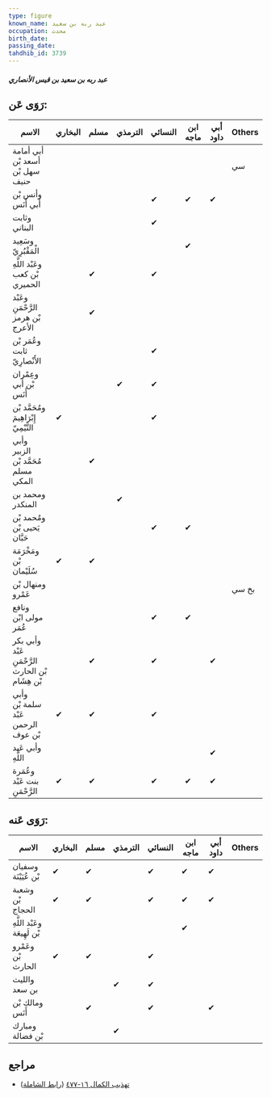 ```yaml
---
type: figure
known_name: عبد ربه بن سعيد
occupation: محدث
birth_date:
passing_date:
tahdhib_id: 3739
---
```

##### عبد ربه بن سعيد بن قيس الأنصاري

## رَوَى عَن:
| الاسم                                            | البخاري | مسلم | الترمذي | النسائي | ابن ماجه | أبي داود | Others |
| ------------------------------------------------ | ------- | ---- | ------- | ------- | -------- | -------- | ------ |
| أبي أمامة أسعد بْن سهل بْن حنيف                  |         |      |         |         |          |          | سي     |
| وأنس بْن أَبي أَنَس                              |         |      |         | ✔       | ✔        | ✔        |        |
| وثابت البناني                                    |         |      |         | ✔       |          |          |        |
| وسَعِيد الْمَقْبُرِيّ                            |         |      |         |         | ✔        |          |        |
| وعَبْد اللَّهِ بْن كعب الحميري                   |         | ✔    |         | ✔       |          |          |        |
| وعَبْد الرَّحْمَنِ بْن هرمز الأعرج               |         | ✔    |         |         |          |          |        |
| وعُمَر بْن ثابت الأَنْصارِيّ                     |         |      |         | ✔       |          |          |        |
| وعِمْران بْن أَبي أَنَس                          |         |      | ✔       | ✔       |          |          |        |
| ومُحَمَّد بْن إِبْرَاهِيمَ التَّيْمِيّ           | ✔       |      |         | ✔       |          |          |        |
| وأبي الزبير مُحَمَّد بْن مسلم المكي              |         | ✔    |         |         |          |          |        |
| ومحمد بن المنكدر                                 |         |      | ✔       |         |          |          |        |
| ومُحمد بْن يَحيى بْن حَبَّان                     |         |      |         | ✔       | ✔        |          |        |
| ومَخْرَمَة بْن سُلَيْمان                         | ✔       | ✔    |         |         |          |          |        |
| ومنهال بْن عَمْرو                                |         |      |         |         |          |          | بخ سي  |
| ونافع مولى ابْن عُمَر                            |         |      |         | ✔       | ✔        |          |        |
| وأبي بكر عَبْد الرَّحْمَنِ بْن الحارث بْن هِشَام |         | ✔    |         | ✔       |          | ✔        |        |
| وأبي سلمة بْن عَبْد الرحمن بْن عوف               | ✔       | ✔    |         | ✔       |          |          |        |
| وأبي عَبد اللَّهِ                                |         |      |         |         |          | ✔        |        |
| وعُمَرة بنت عَبْد الرَّحْمَنِ                    | ✔       | ✔    |         | ✔       | ✔        | ✔        |        |
## رَوَى عَنه:
| الاسم                       | البخاري | مسلم | الترمذي | النسائي | ابن ماجه | أبي داود | Others |
| --------------------------- | ------- | ---- | ------- | ------- | -------- | -------- | ------ |
| وسفيان بْن عُيَيْنَة        | ✔       | ✔    |         | ✔       | ✔        | ✔        |        |
| وشعبة بْن الحجاج            | ✔       | ✔    |         | ✔       | ✔        | ✔        |        |
| وعَبْد اللَّهِ بْن لَهِيعَة |         |      |         |         | ✔        |          |        |
| وعَمْرو بْن الحارث          | ✔       | ✔    |         | ✔       |          |          |        |
| والليث بن سعد               |         |      | ✔       | ✔       |          |          |        |
| ومالك بْن أَنَس             |         | ✔    |         | ✔       |          | ✔        |        |
| ومبارك بْن فضالة            |         |      | ✔       |         |          |          |        |
## مراجع
- [تهذيب الكمال ١٦-٤٧٧](obsidian://open?vault=Tahdhib-al-Kamal&file=Figures/٣٧٣٩-عبد%20ربه%20بن%20سعيد%20بن%20قيس%20الأنصاري) ([رابط الشاملة](https://shamela.ws/book/3722/8470))